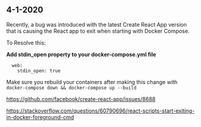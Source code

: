 ## 4-1-2020

Recently, a bug was introduced with the latest Create React App version that is causing the React app to exit when starting with Docker Compose.

To Resolve this:

**Add stdin_open property to your docker-compose.yml file**

      web:
        stdin_open: true

Make sure you rebuild your containers after making this change with  `docker-compose down && docker-compose up --build`

https://github.com/facebook/create-react-app/issues/8688

https://stackoverflow.com/questions/60790696/react-scripts-start-exiting-in-docker-foreground-cmd